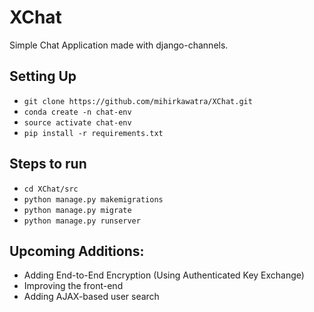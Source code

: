 # XChat
Simple Chat Application made with django-channels.

## Setting Up
 - `git clone https://github.com/mihirkawatra/XChat.git`
 - `conda create -n chat-env`
 - `source activate chat-env`
 - `pip install -r requirements.txt`
## Steps to run
 - `cd XChat/src`
 - `python manage.py makemigrations`
 - `python manage.py migrate`
 - `python manage.py runserver`

## Upcoming Additions:
- Adding End-to-End Encryption (Using Authenticated Key Exchange)
- Improving the front-end
- Adding AJAX-based user search
